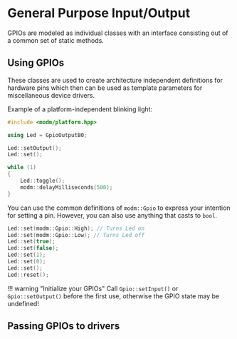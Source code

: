 # General Purpose Input/Output

GPIOs are modeled as individual classes with an interface consisting out of a
common set of static methods.




## Using GPIOs

These classes are used to create architecture independent
definitions for hardware pins which then can be used as template
parameters for miscellaneous device drivers.

Example of a platform-independent blinking light:

<!--
.. compile::
    :target: *
-->

```cpp
#include <modm/platform.hpp>

using Led = GpioOutputB0;

Led::setOutput();
Led::set();

while (1)
{
    Led::toggle();
    modm::delayMilliseconds(500);
}
```

You can use the common definitions of `modm::Gpio` to express your intention
for setting a pin. However, you can also use anything that casts to `bool`.

<!--
.. compile::
    :target: *
    :prefix: |
    	using Led = GpioOutputB0;
-->

```cpp
Led::set(modm::Gpio::High); // Turns Led on
Led::set(modm::Gpio::Low); // Turns Led off
Led::set(true);
Led::set(false);
Led::set(1);
Led::set(0);
Led::set();
Led::reset();
```

!!! warning "Initialize your GPIOs"
    Call `Gpio::setInput()` or `Gpio::setOutput()` before the first use, 
    otherwise the GPIO state may be undefined!

## Passing GPIOs to drivers